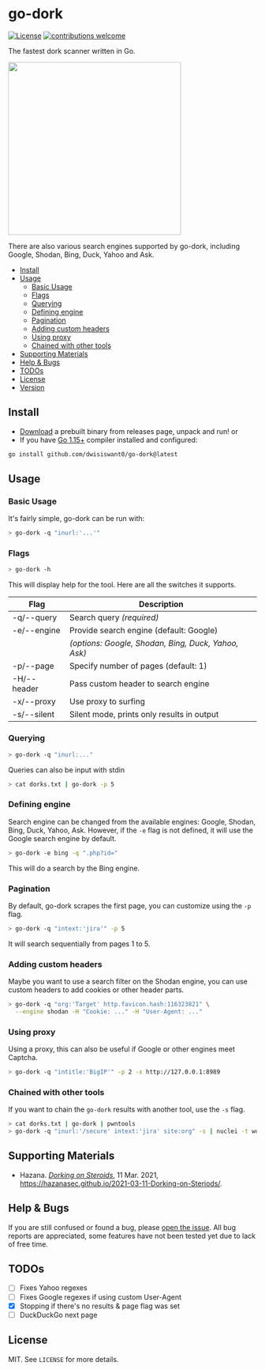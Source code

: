 # go-dork

[![License](https://img.shields.io/badge/license-MIT-_red.svg)](https://opensource.org/licenses/MIT)
[![contributions welcome](https://img.shields.io/badge/contributions-welcome-brightgreen.svg?style=flat)](https://github.com/dwisiswant0/go-dork/issues)

The fastest dork scanner written in Go.

<img src="https://user-images.githubusercontent.com/25837540/111008561-f22f9c80-83c3-11eb-8500-fb63456a4614.png" height="350">

There are also various search engines supported by go-dork, including Google, Shodan, Bing, Duck, Yahoo and Ask.

- [Install](#install)
- [Usage](#usage)
  - [Basic Usage](#basic-usage)
  - [Flags](#flags)
  - [Querying](#querying)
  - [Defining engine](#defining-engine)
  - [Pagination](#pagination)
  - [Adding custom headers](#adding-headers)
  - [Using proxy](#using-proxy)
  - [Chained with other tools](#chained-with-other-tools)
- [Supporting Materials](#supporting-materials)
- [Help & Bugs](#help--bugs)
- [TODOs](#todos)
- [License](#license)
- [Version](#version)

## Install

- [Download](https://github.com/dwisiswant0/go-dork/releases) a prebuilt binary from releases page, unpack and run! or
- If you have [Go 1.15+](https://golang.org/dl/) compiler installed and configured:

```bash
go install github.com/dwisiswant0/go-dork@latest
```

## Usage

### Basic Usage

It's fairly simple, go-dork can be run with:

```bash
> go-dork -q "inurl:'...'"
```

### Flags

```bash
> go-dork -h
```

This will display help for the tool. Here are all the switches it supports.

| Flag           | Description                                          |
|----------------|------------------------------------------------------|
| -q/--query     | Search query _(required)_                            |
| -e/--engine    | Provide search engine (default: Google)              |
|                | _(options: Google, Shodan, Bing, Duck, Yahoo, Ask)_  |
| -p/--page      | Specify number of pages (default: 1)                 |
| -H/--header    | Pass custom header to search engine                  |
| -x/--proxy     | Use proxy to surfing                                 |
| -s/--silent    | Silent mode, prints only results in output           |

### Querying

```bash
> go-dork -q "inurl:..."
```

Queries can also be input with stdin

```bash
> cat dorks.txt | go-dork -p 5
```

### Defining engine

Search engine can be changed from the available engines: Google, Shodan, Bing, Duck, Yahoo, Ask.
However, if the `-e` flag is not defined, it will use the Google search engine by default.

```bash
> go-dork -e bing -q ".php?id="
```

This will do a search by the Bing engine.

### Pagination

By default, go-dork scrapes the first page, you can customize using the `-p` flag.

```bash
> go-dork -q "intext:'jira'" -p 5
```

It will search sequentially from pages 1 to 5.

### Adding custom headers

Maybe you want to use a search filter on the Shodan engine, you can use custom headers to add cookies or other header parts.

```bash
> go-dork -q "org:'Target' http.favicon.hash:116323821" \
  --engine shodan -H "Cookie: ..." -H "User-Agent: ..."
```

### Using proxy

Using a proxy, this can also be useful if Google or other engines meet Captcha.

```bash
> go-dork -q "intitle:'BigIP'" -p 2 -x http://127.0.0.1:8989
```

### Chained with other tools

If you want to chain the `go-dork` results with another tool, use the `-s` flag.

```bash
> cat dorks.txt | go-dork | pwntools
> go-dork -q "inurl:'/secure' intext:'jira' site:org" -s | nuclei -t workflows/jira-exploitaiton-workflow.yaml
```

## Supporting Materials

- Hazana. _[Dorking on Steroids](https://hazanasec.github.io/2021-03-11-Dorking-on-Steriods/)_, 11 Mar. 2021, https://hazanasec.github.io/2021-03-11-Dorking-on-Steriods/.

## Help & Bugs

If you are still confused or found a bug, please [open the issue](https://github.com/dwisiswant0/go-dork/issues). All bug reports are appreciated, some features have not been tested yet due to lack of free time.

## TODOs

- [ ] Fixes Yahoo regexes
- [ ] Fixes Google regexes if using custom User-Agent
- [x] Stopping if there's no results & page flag was set
- [ ] DuckDuckGo next page

## License

MIT. See `LICENSE` for more details.
